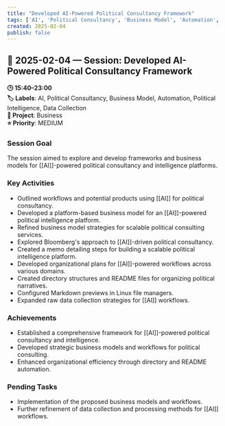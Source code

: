 ```yaml
---
title: "Developed AI-Powered Political Consultancy Framework"
tags: ['AI', 'Political Consultancy', 'Business Model', 'Automation', 'Political Intelligence', 'Data Collection']
created: 2025-02-04
publish: false
---
```


## 📅 2025-02-04 — Session: Developed AI-Powered Political Consultancy Framework

**🕒 15:40–23:00**  
**🏷️ Labels**: AI, Political Consultancy, Business Model, Automation, Political Intelligence, Data Collection  
**📂 Project**: Business  
**⭐ Priority**: MEDIUM  


### Session Goal
The session aimed to explore and develop frameworks and business models for [[AI]]-powered political consultancy and intelligence platforms.

### Key Activities
- Outlined workflows and potential products using [[AI]] for political consultancy.
- Developed a platform-based business model for an [[AI]]-powered political intelligence platform.
- Refined business model strategies for scalable political consulting services.
- Explored Bloomberg's approach to [[AI]]-driven political consultancy.
- Created a memo detailing steps for building a scalable political intelligence platform.
- Developed organizational plans for [[AI]]-powered workflows across various domains.
- Created directory structures and README files for organizing political narratives.
- Configured Markdown previews in Linux file managers.
- Expanded raw data collection strategies for [[AI]] workflows.

### Achievements
- Established a comprehensive framework for [[AI]]-powered political consultancy and intelligence.
- Developed strategic business models and workflows for political consulting.
- Enhanced organizational efficiency through directory and README automation.

### Pending Tasks
- Implementation of the proposed business models and workflows.
- Further refinement of data collection and processing methods for [[AI]] workflows.
